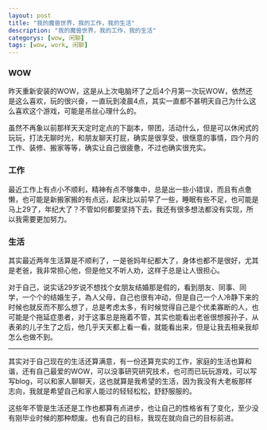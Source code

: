 ```yaml
---
layout: post
title: "我的魔兽世界，我的工作，我的生活"
description: "我的魔兽世界，我的工作，我的生活"
categorys: [wow, 闲聊]
tags: [wow, work, 闲聊]
---
```


### WOW

昨天重新安装的WOW，这是从上次电脑坏了之后4个月第一次玩WOW，依然还是这么喜欢，玩的很兴奋，一直玩到凌晨4点，其实一直都不甚明天自己为什么这么喜欢这个游戏，可能是吊丝心理什么的。

虽然不再象以前那样天天定时定点的下副本，带团，活动什么，但是可以休闲式的玩玩，打法无聊时光，和朋友聊天打屁，确实是很享受，很惬意的事情，四个月的工作、装修、搬家等等，确实让自己很疲惫，不过也确实很充实。

### 工作

最近工作上有点小不顺利，精神有点不够集中，总是出一些小错误，而且有点惫懒，也可能是新搬家搬的有点远，起床比以前早了一些，睡眠有些不足，也可能是马上29了，年纪大了？不管如何都要坚持下去，我还有很多想法都没有实现，所以我需要更加努力。

### 生活

其实最近两年生活算是不顺利了，一是爸妈年纪都大了，身体也都不是很好，尤其是老爸，我非常担心他，但是他又不听人劝，这样子总是让人很担心。

对于自己，说实话29岁说不想找个女朋友结婚那是假的，看到朋友、同事、同学，一个个的结婚生子，為人父母，自己也很有冲动，但是自己一个人冷静下来的时候也就反而不那么想了，总是考虑太多，有时候觉得自己是个优柔寡断的人，也可能是个拖延症患者，对于这事总是拖着不管，其实也能看出老爸很想报孙子，从表弟的儿子生了之后，他几乎天天都上看一看，就能看出来，但是让我去相亲我却怎么也做不到。

---------------------------------------------------------------------------------------

其实对于自己现在的生活还算满意，有一份还算充实的工作，家庭的生活也算和谐，还有自己最爱的WOW，可以没事研究研究技术，也可而已玩玩游戏，可以写写blog，可以和家人聊聊天，这也就算是我希望的生活，因为我没有大老板那样志向，我就是希望自己和家人能过的轻轻松松，舒舒服服的。

这些年不管是生活还是工作也都算有点进步，也让自己的性格省有了变化，至少没有刚毕业时候的那种颓废。也有自己的目标，我现在就向自己的目标前进。